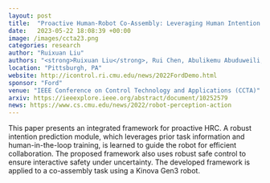 ```yaml
---
layout: post
title:  "Proactive Human-Robot Co-Assembly: Leveraging Human Intention Prediction and Robust Safe Control"
date:   2023-05-22 18:08:39 +00:00
image: /images/ccta23.png
categories: research
author: "Ruixuan Liu"
authors: "<strong>Ruixuan Liu</strong>, Rui Chen, Abulikemu Abuduweili, Changliu Liu"
location: "Pittsburgh, PA"
website: http://icontrol.ri.cmu.edu/news/2022FordDemo.html
sponsor: "Ford"
venue: "IEEE Conference on Control Technology and Applications (CCTA)"
arxiv: https://ieeexplore.ieee.org/abstract/document/10252579
news: https://www.cs.cmu.edu/news/2022/robot-perception-action
---
```


This paper presents an integrated framework for proactive HRC. A robust intention prediction module, which leverages prior task information and human-in-the-loop training, is learned to guide the robot for efficient collaboration. The proposed framework also uses robust safe control to ensure interactive safety under uncertainty. The developed framework is applied to a co-assembly task using a Kinova Gen3 robot. 